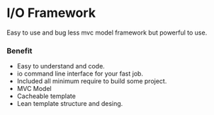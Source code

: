 # I/O Framework
Easy to use and bug less mvc model framework but powerful to use. 

### Benefit
- Easy to understand and code.
- io command line interface for your fast job.
- Included all minimum require to build some project.
- MVC Model
- Cacheable template
- Lean template structure and desing.